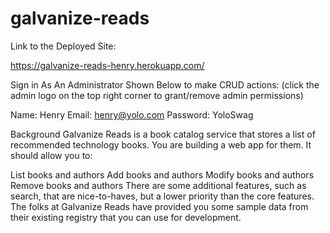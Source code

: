 # galvanize-reads

Link to the Deployed Site:

https://galvanize-reads-henry.herokuapp.com/

Sign in As An Administrator Shown Below to make CRUD actions:
(click the admin logo on the top right corner to grant/remove admin permissions)

Name: Henry
Email: henry@yolo.com
Password: YoloSwag



Background
Galvanize Reads is a book catalog service that stores a list of recommended technology books. You are building a web app for them. It should allow you to:

List books and authors
Add books and authors
Modify books and authors
Remove books and authors
There are some additional features, such as search, that are nice-to-haves, but a lower priority than the core features. The folks at Galvanize Reads have provided you some sample data from their existing registry that you can use for development.
